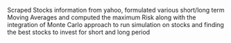 Scraped Stocks information from yahoo, formulated various short/long term Moving Averages and computed the maximum Risk along with the 
integration of Monte Carlo approach to run simulation on stocks and finding the best stocks to invest for short and long period
